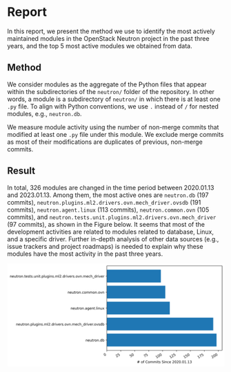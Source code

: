# Report

In this report, we present the method we use to identify the most actively maintained modules in the OpenStack Neutron project in the past three years, and the top 5 most active modules we obtained from data.

## Method

We consider modules as the aggregate of the Python files that appear within the subdirectories of the `neutron/` folder of the repository. In other words, a module is a subdirectory of `neutron/` in which there is at least one `.py` file. To align with Python conventions, we use `.` instead of `/`  for nested modules, e.g., `neutron.db`.

We measure module activity using the number of non-merge commits that modified at least one `.py` file under this module. We exclude merge commits as most of their modifications are duplicates of previous, non-merge commits.

## Result

In total, 326 modules are changed in the time period between 2020.01.13 and 2023.01.13. Among them, the most active ones are `neutron.db` (197 commits), `neutron.plugins.ml2.drivers.ovn.mech_driver.ovsdb` (191 commits), `neutron.agent.linux` (113 commits), `neutron.common.ovn` (105 commits), and `neutron.tests.unit.plugins.ml2.drivers.ovn.mech_driver` (97 commits), as shown in the Figure below. It seems that most of the development activities are related to modules related to database, Linux, and a specific driver. Further in-depth analysis of other data sources (e.g., issue trackers and project roadmaps) is needed to explain why these modules have the most activity in the past three years.

![](Bar.png)